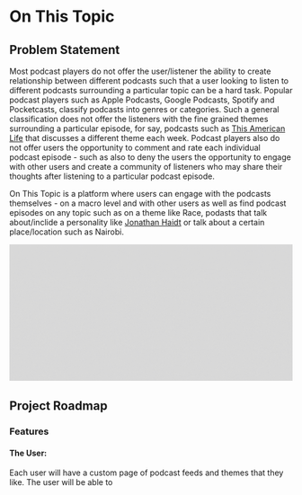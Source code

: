 # On This Topic

## Problem Statement

Most podcast players do not offer the user/listener the ability to create relationship between different podcasts such that a user looking to listen to different podcasts surrounding a particular topic can be a hard task. Popular podcast players such as Apple Podcasts, Google Podcasts, Spotify and Pocketcasts, classify podcasts into genres or categories. Such a general classification does not offer the listeners with the fine grained themes surrounding a particular episode, for say, podcasts such as [This American Life](https://www.thisamericanlife.org/) that discusses a different theme each week. Podcast players also do not offer users the opportunity to comment and rate each individual podcast episode - such as also to deny the users the opportunity to engage with other users and create a community of listeners who may share their thoughts after listening to a particular podcast episode.
<br/>

On This Topic is a platform where users can engage with the podcasts themselves - on a macro level and with other users as well as find podcast episodes on any topic such as on a theme like Race, podasts that talk about/inclide a personality like [Jonathan Haidt](https://jonathanhaidt.com/) or talk about a certain place/location such as Nairobi.

![Design](design/wireframes/on_this_topic.gif)

## Project Roadmap

### Features

#### The User:

Each user will have a custom page of podcast feeds and themes that they like.
The user will be able to
